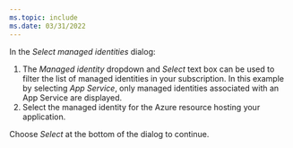 ```yaml
---
ms.topic: include
ms.date: 03/31/2022
---
```

In the *Select managed identities* dialog:

1. The *Managed identity* dropdown and *Select* text box can be used to filter the list of managed identities in your subscription.  In this example by selecting *App Service*, only managed identities associated with an App Service are displayed.
1. Select the managed identity for the Azure resource hosting your application.

Choose *Select* at the bottom of the dialog to continue.
